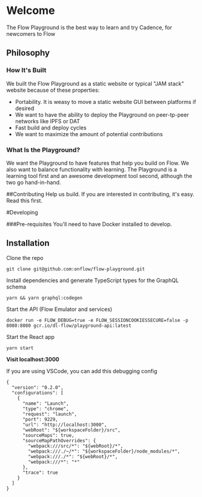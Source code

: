 # Welcome
The Flow Playground is the best way to learn and try Cadence, for newcomers to Flow

## Philosophy

### How It's Built
We built the Flow Playground as a static website or typical "JAM stack" website because of these properties: 

- Portability. It is weasy to move a static website GUI between platforms if desired
- We want to have the ability to deploy the Playground on peer-tp-peer networks like IPFS or DAT
- Fast build and deploy cycles 
- We want to maximize the amount of potential contributions

### What Is the Playground?
We want the Playground to have features that help you build on Flow. We also want to balance functionality with learning. 
The Playground is a learning tool first and an awesome development tool second, although the two go hand-in-hand.

##Contributing
Help us build. If you are interested in contributing, it's easy. Read this first.

#Developing

###Pre-requisites
You'll need to have Docker installed to develop.

## Installation

Clone the repo 
```shell script
git clone git@github.com:onflow/flow-playground.git
```

Install dependencies and generate TypeScript types for the GraphQL schema
```
yarn && yarn graphql:codegen
```

Start the API (Flow Emulator and services)
```
docker run -e FLOW_DEBUG=true -e FLOW_SESSIONCOOKIESSECURE=false -p 8080:8080 gcr.io/dl-flow/playground-api:latest
```

Start the React app
```
yarn start
```

**Visit localhost:3000**

If you are using VSCode, you can add this debugging config
```
{
  "version": "0.2.0",
  "configurations": [
    {
      "name": "Launch",
      "type": "chrome",
      "request": "launch",
      "port": 9229,
      "url": "http://localhost:3000",
      "webRoot": "${workspaceFolder}/src",
      "sourceMaps": true,
      "sourceMapPathOverrides": {
        "webpack:///src/*": "${webRoot}/*",
        "webpack:///./~/*": "${workspaceFolder}/node_modules/*",
        "webpack:///./*": "${webRoot}/*",
        "webpack:///*": "*"
      },
      "trace": true
    }
  ]
}
```






